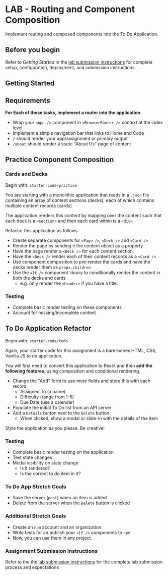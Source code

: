 # LAB - Routing and Component Composition

Implement routing and composed components into the To Do Application.

## Before you begin
Refer to *Getting Started*  in the [lab submission instructions](../../../reference/submission-instructions/labs/README.md) for complete setup, configuration, deployment, and submission instructions.

## Getting Started

## Requirements

**For Each of these tasks, implement a router into the application.**

* Wrap your `<App />` component in `<BrowserRouter />` context at the index level
* Implement a simple navigation bar that links to Home and Code
* `/` should render your app/assignment or primary output
* `/about` should render a static "About Us" page of content


## Practice Component Composition
### Cards and Decks
Begin with: `starter-code/practice`

You are starting with a monolithic application that reads in a `.json` file containing an array of content sections (decks), each of which contains multiple content records (cards)

The application renders this content by mapping over the content such that each deck is a `<section>` and then each card within is a `<div>`

Refactor this application as follows

* Create separate components for `<Page />`, `<Deck />` and `<Card />`
* Render the page by sending it the content object as a property
* Have the page render a `<Deck />` for each content section.
* Have the `<Deck />` render each of their content records as a `<Card />`
* Use component composition to pre-render the cards and have the decks render them as `props.children` 
* Use the `<If />` component library to conditionally render the content in both the decks and cards
  * e.g. only render the `<header>` if you have a title.

### Testing
* Complete basic render testing on these components
* Account for missing/incomplete content

## To Do Application Refactor

Begin with: `starter-code/todo`

Again, your starter code for this assignment is a bare-bones HTML, CSS, Vanilla JS to do application.

You will first need to convert this application to React and then **add the following features**, using composition and conditional rendering.

* Change the "Add" form to use more fields and store this with each record
  * Assigned To (a name)
  * Difficulty (range from 1-5)
  * Due Date (use a calendar)
* Populate the initial To Do list from an API server
* Add a `Details` button next to the `Delete` button
  * When clicked, show a modal or slide-in with the details of the item
  
Style the application as you please. Be creative!
  
### Testing
* Complete basic render testing on the application
* Test state changes 
* Modal visibility on state change 
  * Is it rendered?
  * Is the correct to do item in it?
 
### To Do App Stretch Goals
* Save the server (`post`) when an item is added
* Delete from the server when the `Delete` button is clicked

### Additional Stretch Goals
* Create an `npm` account and an organization
* Write tests for an publish your `<If />` components to `npm`
* Now, you can use them in any project.

### Assignment Submission Instructions
Refer to the the [lab submission instructions](../../../reference/submission-instructions/labs/README.md) for the complete lab submission process and expectations



